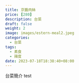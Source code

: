 ```yaml
---
title: 京醬肉絲
price: [280]
description: 台菜
draft: false
weight: 2
image: images/estern-meal2.jpeg
categories:
  - 台菜
tags:
  - 素食
  - 辣度
date: 2023-07-18T18:38:40+08:00
---
```

台菜簡介 test